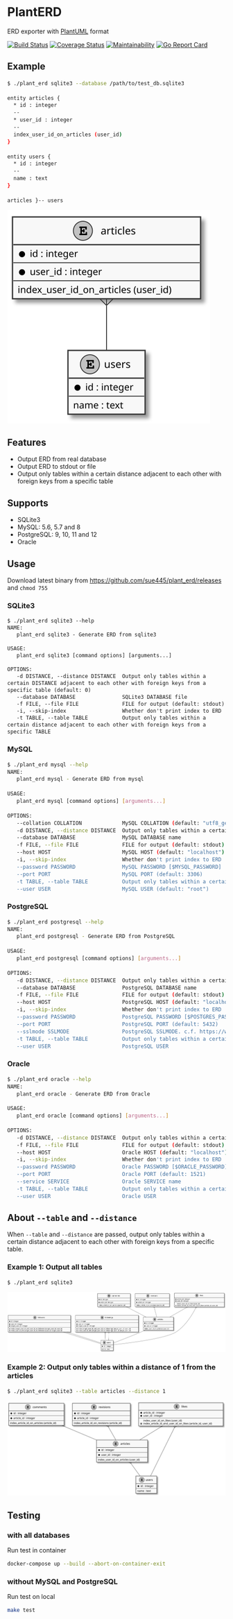 # PlantERD
ERD exporter with [PlantUML](https://plantuml.com/) format

[![Build Status](https://github.com/sue445/plant_erd/workflows/test/badge.svg?branch=master)](https://github.com/sue445/plant_erd/actions?query=workflow%3Atest)
[![Coverage Status](https://coveralls.io/repos/github/sue445/plant_erd/badge.svg?branch=master)](https://coveralls.io/github/sue445/plant_erd?branch=master)
[![Maintainability](https://api.codeclimate.com/v1/badges/0a9432880ae3f992cc65/maintainability)](https://codeclimate.com/github/sue445/plant_erd/maintainability)
[![Go Report Card](https://goreportcard.com/badge/github.com/sue445/plant_erd)](https://goreportcard.com/report/github.com/sue445/plant_erd)

## Example
```bash
$ ./plant_erd sqlite3 --database /path/to/test_db.sqlite3

entity articles {
  * id : integer
  --
  * user_id : integer
  --
  index_user_id_on_articles (user_id)
}

entity users {
  * id : integer
  --
  name : text
}

articles }-- users
```

![example](./img/example.svg)

## Features
* Output ERD from real database
* Output ERD to stdout or file
* Output only tables within a certain distance adjacent to each other with foreign keys from a specific table

## Supports
* SQLite3
* MySQL: 5.6, 5.7 and 8
* PostgreSQL: 9, 10, 11 and 12
* Oracle

## Usage
Download latest binary from https://github.com/sue445/plant_erd/releases and `chmod 755`

### SQLite3
```
$ ./plant_erd sqlite3 --help
NAME:
   plant_erd sqlite3 - Generate ERD from sqlite3

USAGE:
   plant_erd sqlite3 [command options] [arguments...]

OPTIONS:
   -d DISTANCE, --distance DISTANCE  Output only tables within a certain DISTANCE adjacent to each other with foreign keys from a specific table (default: 0)
   --database DATABASE               SQLite3 DATABASE file
   -f FILE, --file FILE              FILE for output (default: stdout)
   -i, --skip-index                  Whether don't print index to ERD
   -t TABLE, --table TABLE           Output only tables within a certain distance adjacent to each other with foreign keys from a specific TABLE
```

### MySQL
```bash
$ ./plant_erd mysql --help
NAME:
   plant_erd mysql - Generate ERD from mysql

USAGE:
   plant_erd mysql [command options] [arguments...]

OPTIONS:
   --collation COLLATION             MySQL COLLATION (default: "utf8_general_ci")
   -d DISTANCE, --distance DISTANCE  Output only tables within a certain DISTANCE adjacent to each other with foreign keys from a specific table (default: 0)
   --database DATABASE               MySQL DATABASE name
   -f FILE, --file FILE              FILE for output (default: stdout)
   --host HOST                       MySQL HOST (default: "localhost")
   -i, --skip-index                  Whether don't print index to ERD
   --password PASSWORD               MySQL PASSWORD [$MYSQL_PASSWORD]
   --port PORT                       MySQL PORT (default: 3306)
   -t TABLE, --table TABLE           Output only tables within a certain distance adjacent to each other with foreign keys from a specific TABLE
   --user USER                       MySQL USER (default: "root")
```

### PostgreSQL
```bash
$ ./plant_erd postgresql --help
NAME:
   plant_erd postgresql - Generate ERD from PostgreSQL

USAGE:
   plant_erd postgresql [command options] [arguments...]

OPTIONS:
   -d DISTANCE, --distance DISTANCE  Output only tables within a certain DISTANCE adjacent to each other with foreign keys from a specific table (default: 0)
   --database DATABASE               PostgreSQL DATABASE name
   -f FILE, --file FILE              FILE for output (default: stdout)
   --host HOST                       PostgreSQL HOST (default: "localhost")
   -i, --skip-index                  Whether don't print index to ERD
   --password PASSWORD               PostgreSQL PASSWORD [$POSTGRES_PASSWORD]
   --port PORT                       PostgreSQL PORT (default: 5432)
   --sslmode SSLMODE                 PostgreSQL SSLMODE. c.f. https://www.postgresql.org/docs/current/libpq-connect.html#LIBPQ-PARAMKEYWORDS (default: "disable")
   -t TABLE, --table TABLE           Output only tables within a certain distance adjacent to each other with foreign keys from a specific TABLE
   --user USER                       PostgreSQL USER
```

### Oracle
```bash
$ ./plant_erd oracle --help
NAME:
   plant_erd oracle - Generate ERD from Oracle

USAGE:
   plant_erd oracle [command options] [arguments...]

OPTIONS:
   -d DISTANCE, --distance DISTANCE  Output only tables within a certain DISTANCE adjacent to each other with foreign keys from a specific table (default: 0)
   -f FILE, --file FILE              FILE for output (default: stdout)
   --host HOST                       Oracle HOST (default: "localhost")
   -i, --skip-index                  Whether don't print index to ERD
   --password PASSWORD               Oracle PASSWORD [$ORACLE_PASSWORD]
   --port PORT                       Oracle PORT (default: 1521)
   --service SERVICE                 Oracle SERVICE name
   -t TABLE, --table TABLE           Output only tables within a certain distance adjacent to each other with foreign keys from a specific TABLE
   --user USER                       Oracle USER
```

## About `--table` and `--distance`
When `--table` and `--distance` are passed, output only tables within a certain distance adjacent to each other with foreign keys from a specific table.

### Example 1: Output all tables
```bash
$ ./plant_erd sqlite3
```

![example all](img/example-all.svg)

### Example 2: Output only tables within a distance of 1 from the articles
```bash
$ ./plant_erd sqlite3 --table articles --distance 1
```

![example distance 1 from articles](img/example-distance-1-from-articles.svg)

## Testing
### with all databases
Run test in container

```bash
docker-compose up --build --abort-on-container-exit
```

### without MySQL and PostgreSQL
Run test on local

```bash
make test
```
